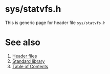 # sys/statvfs.h
This is generic page for header file `sys/statvfs.h`
# See also
1. [Header files](../README.md)
2. [Standard library](../../README.md)
3. [Table of Contents](../../../README.md)
